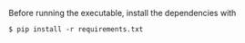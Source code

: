 Before running the executable, install the dependencies with

```
$ pip install -r requirements.txt
```
